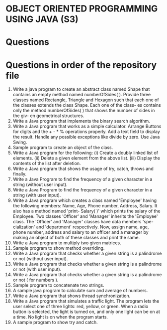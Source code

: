 # OBJECT ORIENTED PROGRAMMING USING JAVA (S3)
# Questions
# Questions in order of the repository file

1. Write a java program to create an abstract class named Shape that contains an empty
method named numberOfSides( ). Provide three classes named Rectangle, Triangle and
Hexagon such that each one of the classes extends the class Shape. Each one of the class-
es contains only the method numberOfSides( ) that shows the number of sides in the giv-
en geometrical structures.
2. Write a Java program that implements the binary search algorithm.
3. Write a Java program that works as a simple calculator. Arrange Buttons for digits and
the + - * % operations properly. Add a text field to display the result. Handle any possible
exceptions like divide by zero. Use Java Swing.
4. Sample program to create an object of the class.
5. Write a Java program for the following: 
(i) Create a doubly linked list of elements.
(ii) Delete a given element from the above list.
(iii) Display the contents of the list after deletion.
6. Write a Java program that shows the usage of try, catch, throws and finally.
7. Write a Java Program to find the frequency of a given character in a string (without user input).
8. Write a Java Program to find the frequency of a given character in a string (with user input).
9. Write a Java program which creates a class named 'Employee' having the following
members: Name, Age, Phone number, Address, Salary. It also has a method named 'print-
Salary( )' which prints the salary of the Employee. Two classes 'Officer' and 'Manager'
inherits the 'Employee' class. The 'Officer' and 'Manager' classes have data members 'spe-
cialization' and 'department' respectively. Now, assign name, age, phone number, address
and salary to an officer and a manager by making an object of both of these classes and
print the same.
10. Write a Java program to multiply two given matrices.
11. Sample program to show method overriding.
12. Write a Java program that checks whether a given string is a palindrome or not (without user input).
13. Write a Java program that checks whether a given string is a palindrome or not (with user input).
14. Write a Java program that checks whether a given string is a palindrome or not ( for numbers ).
15. Sample program to concatenate two strings.
16. A sample java program to calculate sum and average of numbers.
17. Write a Java program that shows thread synchronization.
18. Write a Java program that simulates a traffic light. The program lets the user select one of
three lights: red, yellow, or green. When a radio button is selected, the light is turned on,
and only one light can be on at a time. No light is on when the program starts.
19. A sample program to show try and catch.
